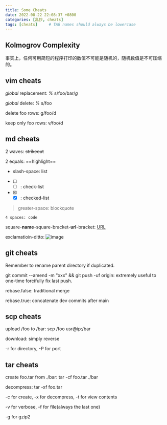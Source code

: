 ```yaml
---
title: Some Cheats
date: 2022-08-22 22:08:37 +0800
categories: [乱抄, cheats]
tags: [cheats]     # TAG names should always be lowercase
---
```

## Kolmogrov Complexity 

事实上，任何可用简短的程序打印的数值不可能是随机的，随机数值是不可压缩的。

## vim cheats 
*global* replacement: *%* s/foo/bar/*g*

*global* delete: *%* s/foo

delete foo rows: g/foo/d

keep only foo rows: v/foo/d

## md cheats
2 waves: ~~strikeout~~ 

2 equals: ==highlight==

- slash-space: list

- [ ] - [ ] : check-list

- [x] - [x] : checked-list 

> greater-space: blockquote

    4 spaces: code

square-**name**-square-bracket-**url**-bracket: [URL](https://github.com/YJY1029/container/blob/main/linux.md)

exclamatioin-ditto: ![image](null)

## git cheats 

Remember to rename parent directory if duplicated. 

git commit --amend -m "xxx" && git push -uf origin: extremely useful to one-time forcifully fix last push. 

rebase.false: traditional merge

rebase.true: concatenate dev commits after main

## scp cheats 
upload /foo to /bar: scp /foo usr@ip:/bar

download: simply reverse 

-r for directory, -P for port 

## tar cheats 
create foo.tar from ./bar: tar -cf foo.tar ./bar 

decompress: tar -xf foo.tar 

-c for create, -x for decompress, -t for view contents 

-v for verbose, -f for file(always the last one)

-g for gzip2
